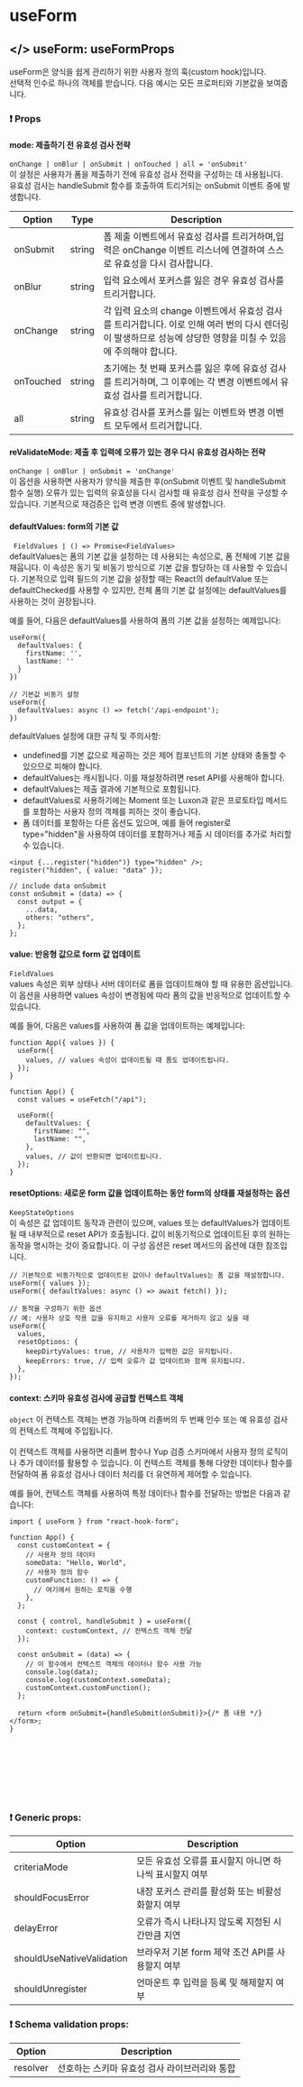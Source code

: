 # useForm

## </> useForm: useFormProps

useForm은 양식을 쉽게 관리하기 위한 사용자 정의 훅(custom hook)입니다.
<br/>선택적 인수로 하나의 객체를 받습니다. 다음 예시는 모든 프로퍼티와 기본값을 보여줍니다.

### ❗ Props

#### mode: 제출하기 전 유효성 검사 전략

`onChange | onBlur | onSubmit | onTouched | all = 'onSubmit'`<br/>
이 설정은 사용자가 폼을 제출하기 전에 유효성 검사 전략을 구성하는 데 사용됩니다.<br/>
유효성 검사는 handleSubmit 함수를 호출하여 트리거되는 onSubmit 이벤트 중에 발생합니다.

| Option    | Type   | Description                                                                                                                                                    |
| --------- | ------ | -------------------------------------------------------------------------------------------------------------------------------------------------------------- |
| onSubmit  | string | 폼 제출 이벤트에서 유효성 검사를 트리거하며,입력은 onChange 이벤트 리스너에 연결하여 스스로 유효성을 다시 검사합니다.                                          |
| onBlur    | string | 입력 요소에서 포커스를 잃은 경우 유효성 검사를 트리거합니다.                                                                                                   |
| onChange  | string | 각 입력 요소의 change 이벤트에서 유효성 검사를 트리거합니다. 이로 인해 여러 번의 다시 렌더링이 발생하므로 성능에 상당한 영향을 미칠 수 있음에 주의해야 합니다. |
| onTouched | string | 초기에는 첫 번째 포커스를 잃은 후에 유효성 검사를 트리거하며, 그 이후에는 각 변경 이벤트에서 유효성 검사를 트리거합니다.                                       |
| all       | string | 유효성 검사를 포커스를 잃는 이벤트와 변경 이벤트 모두에서 트리거합니다.                                                                                        |

#### reValidateMode: 제출 후 입력에 오류가 있는 경우 다시 유효성 검사하는 전략

`onChange | onBlur | onSubmit = 'onChange'`<br/>
이 옵션을 사용하면 사용자가 양식을 제출한 후(onSubmit 이벤트 및 handleSubmit 함수 실행) 오류가 있는 입력의 유효성을 다시 검사할 때 유효성 검사 전략을 구성할 수 있습니다. 기본적으로 재검증은 입력 변경 이벤트 중에 발생합니다.

#### defaultValues: form의 기본 값

` FieldValues | () => Promise<FieldValues>`<br/>
defaultValues는 폼의 기본 값을 설정하는 데 사용되는 속성으로, 폼 전체에 기본 값을 채웁니다. 이 속성은 동기 및 비동기 방식으로 기본 값을 할당하는 데 사용할 수 있습니다. 기본적으로 입력 필드의 기본 값을 설정할 때는 React의 defaultValue 또는 defaultChecked를 사용할 수 있지만, 전체 폼의 기본 값 설정에는 defaultValues를 사용하는 것이 권장됩니다.

예를 들어, 다음은 defaultValues를 사용하여 폼의 기본 값을 설정하는 예제입니다:

```tsx
useForm({
  defaultValues: {
    firstName: '',
    lastName: ''
  }
})

// 기본값 비동기 설정
useForm({
  defaultValues: async () => fetch('/api-endpoint');
})
```

defaultValues 설정에 대한 규칙 및 주의사항:

- undefined를 기본 값으로 제공하는 것은 제어 컴포넌트의 기본 상태와 충돌할 수 있으므로 피해야 합니다.
- defaultValues는 캐시됩니다. 이를 재설정하려면 reset API를 사용해야 합니다.
- defaultValues는 제출 결과에 기본적으로 포함됩니다.
- defaultValues로 사용하기에는 Moment 또는 Luxon과 같은 프로토타입 메서드를 포함하는 사용자 정의 객체를 피하는 것이 좋습니다.
- 폼 데이터를 포함하는 다른 옵션도 있으며, 예를 들어 register로 type="hidden"을 사용하여 데이터를 포함하거나 제출 시 데이터를 추가로 처리할 수 있습니다.

```tsx
<input {...register("hidden")} type="hidden" />;
register("hidden", { value: "data" });

// include data onSubmit
const onSubmit = (data) => {
  const output = {
    ...data,
    others: "others",
  };
};
```

#### value: 반응형 값으로 form 값 업데이트

`FieldValues`<br/>
values 속성은 외부 상태나 서버 데이터로 폼을 업데이트해야 할 때 유용한 옵션입니다. 이 옵션을 사용하면 values 속성이 변경됨에 따라 폼의 값을 반응적으로 업데이트할 수 있습니다.

예를 들어, 다음은 values를 사용하여 폼 값을 업데이트하는 예제입니다:

```tsx
function App({ values }) {
  useForm({
    values, // values 속성이 업데이트될 때 폼도 업데이트됩니다.
  });
}

function App() {
  const values = useFetch("/api");

  useForm({
    defaultValues: {
      firstName: "",
      lastName: "",
    },
    values, // 값이 반환되면 업데이트됩니다.
  });
}
```

#### resetOptions: 새로운 form 값을 업데이트하는 동안 form의 상태를 재설정하는 옵션

`KeepStateOptions`<br/>
이 속성은 값 업데이트 동작과 관련이 있으며, values 또는 defaultValues가 업데이트될 때 내부적으로 reset API가 호출됩니다. 값이 비동기적으로 업데이트된 후의 원하는 동작을 명시하는 것이 중요합니다. 이 구성 옵션은 reset 메서드의 옵션에 대한 참조입니다.

```tsx
// 기본적으로 비동기적으로 업데이트된 값이나 defaultValues는 폼 값을 재설정합니다.
useForm({ values });
useForm({ defaultValues: async () => await fetch() });

// 동작을 구성하기 위한 옵션
// 예: 사용자 상호 작용 값을 유지하고 사용자 오류를 제거하지 않고 싶을 때
useForm({
  values,
  resetOptions: {
    keepDirtyValues: true, // 사용자가 입력한 값은 유지됩니다.
    keepErrors: true, // 입력 오류가 값 업데이트와 함께 유지됩니다.
  },
});
```

#### context: 스키마 유효성 검사에 공급할 컨텍스트 객체

`object`
이 컨텍스트 객체는 변경 가능하며 리졸버의 두 번째 인수 또는 예 유효성 검사의 컨텍스트 객체에 주입됩니다.
<br/>
<br/>
이 컨텍스트 객체를 사용하면 리졸버 함수나 Yup 검증 스키마에서 사용자 정의 로직이나 추가 데이터를 활용할 수 있습니다. 이 컨텍스트 객체를 통해 다양한 데이터나 함수를 전달하여 폼 유효성 검사나 데이터 처리를 더 유연하게 제어할 수 있습니다.

예를 들어, 컨텍스트 객체를 사용하여 특정 데이터나 함수를 전달하는 방법은 다음과 같습니다:

```tsx
import { useForm } from "react-hook-form";

function App() {
  const customContext = {
    // 사용자 정의 데이터
    someData: "Hello, World",
    // 사용자 정의 함수
    customFunction: () => {
      // 여기에서 원하는 로직을 수행
    },
  };

  const { control, handleSubmit } = useForm({
    context: customContext, // 컨텍스트 객체 전달
  });

  const onSubmit = (data) => {
    // 이 함수에서 컨텍스트 객체의 데이터나 함수 사용 가능
    console.log(data);
    console.log(customContext.someData);
    customContext.customFunction();
  };

  return <form onSubmit={handleSubmit(onSubmit)}>{/* 폼 내용 */}</form>;
}
```

<br/>
<br/>
<br/>
<br/>
<br/>
<br/>

### ❗ Generic props:

| Option                    | Description                                             |
| ------------------------- | ------------------------------------------------------- |
| criteriaMode              | 모든 유효성 오류를 표시할지 아니면 하나씩 표시할지 여부 |
| shouldFocusError          | 내장 포커스 관리를 활성화 또는 비활성화할지 여부        |
| delayError                | 오류가 즉시 나타나지 않도록 지정된 시간만큼 지연        |
| shouldUseNativeValidation | 브라우저 기본 form 제약 조건 API를 사용할지 여부        |
| shouldUnregister          | 언마운트 후 입력을 등록 및 해제할지 여부                |

### ❗ Schema validation props:

| Option   | Description                                   |
| -------- | --------------------------------------------- |
| resolver | 선호하는 스키마 유효성 검사 라이브러리와 통합 |
